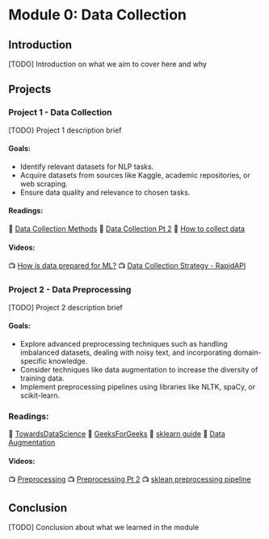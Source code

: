 # Module 0: Data Collection

## Introduction

[TODO] Introduction on what we aim to cover here and why

## Projects

### Project 1 - Data Collection

[TODO} Project 1 description brief

#### Goals: 

- Identify relevant datasets for NLP tasks.
- Acquire datasets from sources like Kaggle, academic repositories, or web scraping.
- Ensure data quality and relevance to chosen tasks.

#### Readings:
📖 [Data Collection Methods](https://labelyourdata.com/articles/data-collection-methods-AI)
📖 [Data Collection Pt 2](https://www.altexsoft.com/blog/data-collection-machine-learning/)
📖 [How to collect data](https://medium.com/codex/how-to-collect-data-for-a-machine-learning-model-2b152752a15b)

#### Videos:
📺 [How is data prepared for ML?](https://www.youtube.com/watch?v=P8ERBy91Y90)
📺 [Data Collection Strategy - RapidAPI](https://www.youtube.com/watch?v=G7W1LzhbfGE)


### Project 2 - Data Preprocessing

[TODO] Project 2 description brief

#### Goals: 

- Explore advanced preprocessing techniques such as handling imbalanced datasets, dealing with noisy text, and incorporating domain-specific knowledge.
- Consider techniques like data augmentation to increase the diversity of training data.
- Implement preprocessing pipelines using libraries like NLTK, spaCy, or scikit-learn.

### Readings:
📖 [TowardsDataScience](https://towardsdatascience.com/introduction-to-data-preprocessing-in-machine-learning-a9fa83a5dc9d)
📖 [GeeksForGeeks](https://www.geeksforgeeks.org/data-preprocessing-machine-learning-python/)
📖 [sklearn guide](https://towardsdatascience.com/preprocessing-with-sklearn-a-complete-and-comprehensive-guide-670cb98fcfb9)
📖 [Data Augmentation](https://www.datacamp.com/tutorial/complete-guide-data-augmentation)

#### Videos:
📺 [Preprocessing](https://www.youtube.com/watch?v=4i9aiTjjxHY)
📺 [Preprocessing Pt 2](https://www.youtube.com/watch?v=h1BnRBzYjYY)
📺 [sklean preprocessing pipeline](https://www.youtube.com/watch?v=ZddUwo4R5ug)

## Conclusion

[TODO] Conclusion about what we learned in the module

